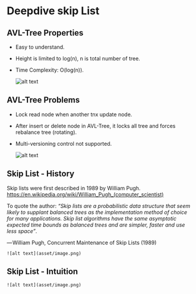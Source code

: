 # Deepdive skip List
## AVL-Tree Properties
 - Easy to understand.
 - Height is limited to log(n), n is total number of tree.
 - Time Complexity: O(log(n)).

    ![alt text](asset/image.png)

## AVL-Tree Problems

 - Lock read node when another tnx update node.
 - After insert or delete node in AVL-Tree, it locks all tree and forces rebalance tree (rotating). 
 - Multi-versioning control not supported.

    ![alt text](asset/image.png)

## Skip List - History

Skip lists were first described in 1989 by William Pugh.
https://en.wikipedia.org/wiki/William_Pugh_(computer_scientist)

To quote the author:
    <em>“Skip lists are a probabilistic data structure that seem likely to supplant balanced trees as the implementation method of choice for many applications. Skip list algorithms have the same asymptotic expected time bounds as balanced trees and are simpler, faster and use less space”</em>.

— William Pugh, Concurrent Maintenance of Skip Lists (1989)
    
    ![alt text](asset/image.png)

## Skip List - Intuition
    ![alt text](asset/image.png)

